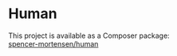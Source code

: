 # Human

This project is available as a Composer package:   
[spencer-mortensen/human](https://packagist.org/packages/spencer-mortensen/human)
